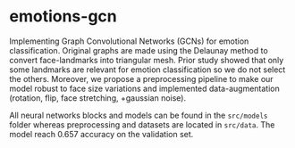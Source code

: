 # emotions-gcn

Implementing Graph Convolutional Networks (GCNs) for emotion classification. Original graphs are made using the Delaunay method to convert face-landmarks into triangular mesh. Prior study showed that only some landmarks are relevant for emotion classification so we do not select the others.
Moreover, we propose a preprocessing pipeline to make our model robust to face size variations and implemented data-augmentation (rotation, flip, face stretching, +gaussian noise).

All neural networks blocks and models can be found in the `src/models` folder whereas preprocessing and datasets are located in `src/data`.
The model reach 0.657 accuracy on the validation set. 
